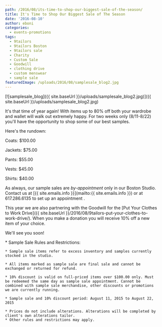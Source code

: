 ```yaml
---
path: /2016/08/its-time-to-shop-our-biggest-sale-of-the-season/
title: It's Time to Shop Our Biggest Sale of The Season
date: '2016-08-10'
author: eboni
categories:
  - events-promotions
tags:
  - 9tailors
  - 9tailors Boston
  - 9tailors sale
  - Charity
  - Custom Sale
  - Goodwill
  - clothing drive
  - custom menswear
  - sample sale
featuredImage: /uploads/2016/08/samplesale_blog2.jpg
---
```

[![samplesale_blog]({{ site.baseUrl }}/uploads/samplesale_blog2.jpg)]({{ site.baseUrl }}/uploads/samplesale_blog2.jpg)

It's that time of year again! With items up to 80% off both your wardrobe and wallet will walk out extremely happy. For two weeks only (8/11-8/22) you'll have the opportunity to shop some of our best samples.

Here's the rundown:

Coats: $100.00

Jackets: $75.00

Pants: $55.00

Vests: $45.00

Shirts: $40.00

As always, our sample sales are _by-appointment_ only in our Boston Studio. Contact us at [{{ site.emails.info }}](mailto:{{ site.emails.info }}) or at 617.286.6135 to set up an appointment .

This year we are also partnering with the Goodwill for the [Put Your Clothes to Work Drive]({{ site.baseUrl }}/2016/08/9tailors-put-your-clothes-to-work-drive/). When you make a donation you will receive 10% off a new item of your choice.

We'll see you soon!

\* Sample Sale Rules and Restrictions:

	* Sample sale items refer to excess inventory and samples currently stocked in the studio.

	* All items marked as sample sale are final sale and cannot be exchanged or returned for refund.

	* 10% discount is valid on full-priced items over $100.00 only. Must be redeemed the same day as sample sale appointment. Cannot be combined with sample sale merchandise, other discounts or promotions we are currently running.

	* Sample sale and 10% discount period: August 11, 2015 to August 22, 2015

	* Prices do not include alterations. Alterations will be completed by client's own alterations tailor.
	* Other rules and restrictions may apply.